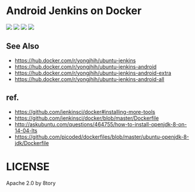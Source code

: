 # Android Jenkins on Docker

[![](https://badge.imagelayers.io/yongjhih/ubuntu-jenkins:latest.svg)](https://imagelayers.io/?images=yongjhih/ubuntu-jenkins:latest 'Get your own badge on imagelayers.io')
[![](https://badge.imagelayers.io/yongjhih/ubuntu-jenkins-android:latest.svg)](https://imagelayers.io/?images=yongjhih/ubuntu-jenkins-android:latest 'Get your own badge on imagelayers.io')
[![](https://badge.imagelayers.io/yongjhih/ubuntu-jenkins-android-extra:latest.svg)](https://imagelayers.io/?images=yongjhih/ubuntu-jenkins-android-extra:latest 'Get your own badge on imagelayers.io')
[![](https://badge.imagelayers.io/yongjhih/ubuntu-jenkins-android-23:latest.svg)](https://imagelayers.io/?images=yongjhih/ubuntu-jenkins-android-23:latest 'Get your own badge on imagelayers.io')

## See Also

* https://hub.docker.com/r/yongjhih/ubuntu-jenkins
* https://hub.docker.com/r/yongjhih/ubuntu-jenkins-android
* https://hub.docker.com/r/yongjhih/ubuntu-jenkins-android-extra
* https://hub.docker.com/r/yongjhih/ubuntu-jenkins-android-all

## ref.

* https://github.com/jenkinsci/docker#installing-more-tools
* https://github.com/jenkinsci/docker/blob/master/Dockerfile
* http://askubuntu.com/questions/464755/how-to-install-openjdk-8-on-14-04-lts
* https://github.com/picoded/dockerfiles/blob/master/ubuntu-openjdk-8-jdk/Dockerfile

# LICENSE

Apache 2.0 by 8tory
